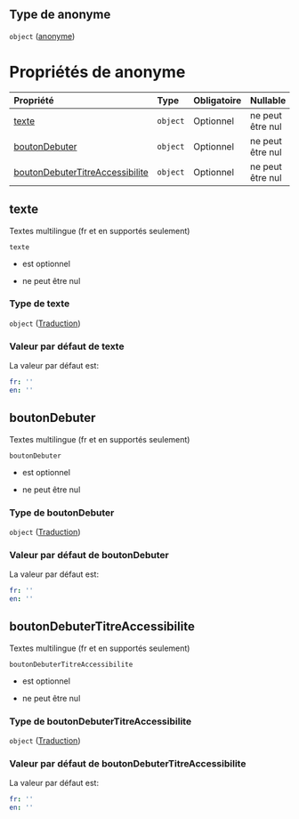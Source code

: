 ## Type de anonyme

`object` ([anonyme](frw-definitions-debuterformulaire-properties-anonyme.md))

# Propriétés de anonyme

| Propriété                                                           | Type     | Obligatoire | Nullable         | Défini par                                                                                                                                                      |
| :------------------------------------------------------------------ | :------- | :---------- | :--------------- | :-------------------------------------------------------------------------------------------------------------------------------------------------------------- |
| [texte](#texte)                                                     | `object` | Optionnel   | ne peut être nul | [Fichier formulaire](frw-definitions-traduction.md "schemas/form#/definitions/DebuterFormulaire/properties/anonyme/properties/texte")                           |
| [boutonDebuter](#boutondebuter)                                     | `object` | Optionnel   | ne peut être nul | [Fichier formulaire](frw-definitions-traduction.md "schemas/form#/definitions/DebuterFormulaire/properties/anonyme/properties/boutonDebuter")                   |
| [boutonDebuterTitreAccessibilite](#boutondebutertitreaccessibilite) | `object` | Optionnel   | ne peut être nul | [Fichier formulaire](frw-definitions-traduction.md "schemas/form#/definitions/DebuterFormulaire/properties/anonyme/properties/boutonDebuterTitreAccessibilite") |

## texte

Textes multilingue (fr et en supportés seulement)

`texte`

*   est optionnel

*   ne peut être nul

### Type de texte

`object` ([Traduction](frw-definitions-traduction.md))

### Valeur par défaut de texte

La valeur par défaut est:

```yaml
fr: ''
en: ''

```

## boutonDebuter

Textes multilingue (fr et en supportés seulement)

`boutonDebuter`

*   est optionnel

*   ne peut être nul

### Type de boutonDebuter

`object` ([Traduction](frw-definitions-traduction.md))

### Valeur par défaut de boutonDebuter

La valeur par défaut est:

```yaml
fr: ''
en: ''

```

## boutonDebuterTitreAccessibilite

Textes multilingue (fr et en supportés seulement)

`boutonDebuterTitreAccessibilite`

*   est optionnel

*   ne peut être nul

### Type de boutonDebuterTitreAccessibilite

`object` ([Traduction](frw-definitions-traduction.md))

### Valeur par défaut de boutonDebuterTitreAccessibilite

La valeur par défaut est:

```yaml
fr: ''
en: ''

```

